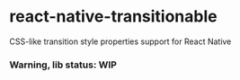 # react-native-transitionable
CSS-like transition style properties support for React Native

### Warning, lib status: WIP